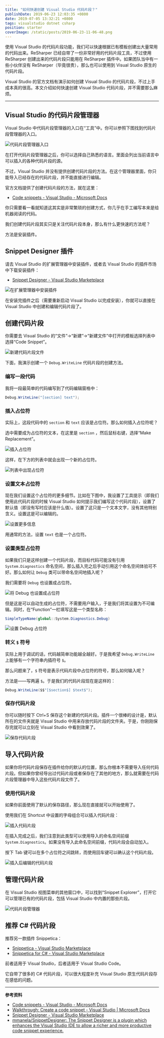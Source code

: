 ```yaml
---
title: "如何快速创建 Visual Studio 代码片段？"
publishDate: 2019-06-23 12:03:35 +0800
date: 2019-07-05 13:32:21 +0800
tags: visualstudio dotnet csharp
position: starter
coverImage: /static/posts/2019-06-23-11-06-48.png
---
```


使用 Visual Studio 的代码片段功能，我们可以快速根据已有模板创建出大量常用的代码出来。ReSharper 已经自带了一份非常好用的代码片段工具，不过使用 ReSharper 创建出来的代码片段只能用在 ReSharper 插件中。如果团队当中有一些小伙伴没有 ReSharper（毕竟很贵），那么也可以使用到 Visual Studio 原生的代码片段。

Visual Studio 的官方文档有演示如何创建 Visual Studio 的代码片段，不过上手成本真的很高。本文介绍如何快速创建 Visual Studio 代码片段，并不需要那么麻烦。

---

<div id="toc"></div>

## Visual Studio 的代码片段管理器

Visual Studio 中代码片段管理器的入口在“工具”中。你可以参照下图找到代码片段管理器的入口。

![代码片段管理器入口](/static/posts/2019-06-23-11-06-48.png)

在打开代码片段管理器之后，你可以选择自己熟悉的语言。里面会列出当前语言中可以插入的各种代码片段的源。

不过，Visual Studio 并没有提供创建代码片段的方法。在这个管理器里面，你只能导入已经存在的代码片段，并不能直接进行编辑。

官方文档提供了创建代码片段的方法，就在这里：

- [Code snippets - Visual Studio - Microsoft Docs](https://docs.microsoft.com/en-us/visualstudio/ide/code-snippets)

你只需要看一看就知道这其实是非常繁琐的创建方式，你几乎在手工编写本来是给机器阅读的代码。

我们创建代码片段其实只是关注代码片段本身，那么有什么更快速的方法呢？

方法是安装插件。

## Snippet Designer 插件

请去 Visual Studio 的扩展管理器中安装插件，或者去 Visual Studio 的插件市场中下载安装插件：

- [Snippet Designer - Visual Studio Marketplace](https://marketplace.visualstudio.com/items?itemName=vs-publisher-2795.SnippetDesigner)

![在扩展管理器中安装插件](/static/posts/2019-06-23-11-11-16.png)

在安装完插件之后（需要重新启动 Visual Studio 以完成安装），你就可以直接在 Visual Studio 中创建和编辑代码片段了。

## 创建代码片段

你需要去 Visual Studio 的“文件”->“新建”->“新建文件”中打开的模板选择列表中选择“Code Snippet”。

![新建代码片段文件](/static/posts/2019-06-23-11-14-44.png)

下面，我演示创建一个 `Debug.WriteLine` 代码片段的创建方法。

### 编写一段代码

我将一段最简单的代码编写到了代码编辑窗格中：

```csharp
Debug.WriteLine("[section] text");
```

### 插入占位符

实际上，这段代码中的 `section` 和 `text` 应该是占位符。那么如何插入占位符呢？

选中需要成为占位符的文本，在这里是 `section` ，然后鼠标右键，选择“Make Replacement”。

![插入占位符](/static/posts/2019-06-23-11-31-42.png)

这样，在下方的列表中就会出现一个新的占位符。

![列表中出现占位符](/static/posts/2019-06-23-11-33-15.png)

### 设置文本占位符

现在我们设置这个占位符的更多细节。比如在下图中，我设置了工具提示（即我们使用此代码片段的时候 Visual Studio 如何提示我们编写这个代码片段），设置了默认值（即没有写时应该是什么值）。设置了这只是一个文本文字，没有其他特别含义。设置这是可以编辑的。

![设置更多信息](/static/posts/2019-06-23-11-46-07.png)

用通常的方法，设置 `text` 也是一个占位符。

### 设置类型占位符

如果我们只是这样创建一个代码片段，而目标代码可能没有引用 `System.Diagnostics` 命名空间，那么插入完之后手动引用这个命名空间体验可不好。那么如何让 `Debug` 类可以带命名空间地插入呢？

我们需要将 `Debug` 也设置成占位符。

![将 Debug 也设置成占位符](/static/posts/2019-06-23-11-49-59.png)

但是这是可以自动生成的占位符，不需要用户输入，于是我们将其设置为不可编辑。同时，在“Function”一栏填写这是一个类型名称：

```csharp
SimpleTypeName(global::System.Diagnostics.Debug)
```

![设置 Debug 占位符](/static/posts/2019-06-23-11-51-05.png)

### 转义 `$` 符号

实际上用于调试的话，代码越简单功能越全越好。于是我希望 `Debug.WriteLine` 上能够有一个字符串内插符号 `$`。

那么问题来了，`$` 符号是表示代码片段中占位符的符号，那么如何输入呢？

方法是——写两遍 `$`。于是我们的代码片段现在是这样的：

```csharp
Debug.WriteLine($$"[$section$] $text$");
```

### 保存代码片段

你可以随时按下 Ctrl+S 保存这个新建的代码片段。插件一个很棒的设计是，默认所在的文件夹就是 Visual Studio 中用来存放代码片段的文件夹。于是，你刚刚保存完就可以立刻在 Visual Studio 中看到效果了。

![保存代码片段](/static/posts/2019-06-23-11-17-34.png)

## 导入代码片段

如果你将代码片段保存在插件给你的默认的位置，那么你根本不需要导入任何代码片段。但如果你曾经导出过代码片段或者保存在了其他的地方，那么就需要在代码片段管理器中导入这些代码片段文件了。

### 使用代码片段

如果你前面使用了默认的保存路径，那么现在直接就可以开始使用了。

使用我们在 Shortcut 中设置的字母组合可以插入代码片段：

![插入代码片段](/static/posts/2019-06-23-11-53-22.png)

在插入完成之后，我们注意到此类型可以使用导入的命名空间前缀 `System.Diagnostics`。如果没有导入此命名空间前缀，代码片段会自动加入。

按下 Tab 键可以在多个占位符之间跳转，而使用回车键可以确认这个代码片段。

![插入后编辑的代码片段](/static/posts/2019-06-23-12-03-08.png)

## 管理代码片段

在 Visual Studio 视图菜单的其他窗口中，可以找到“Snippet Explorer”，打开它可以管理已有的代码片段，包括 Visual Studio 中内置的那些片段。

![代码片段管理器](/static/posts/2019-06-23-11-40-05.png)

## 推荐 C# 代码片段

推荐另一款插件 Snippetica：

- [Snippetica - Visual Studio Marketplace](https://marketplace.visualstudio.com/items?itemName=josefpihrt.Snippetica)
- [Snippetica for C# - Visual Studio Marketplace](https://marketplace.visualstudio.com/items?itemName=josefpihrt-vscode.snippetica-csharp)

前者适用于 Visual Studio，后者适用于 Visual Studio Code。

它自带了很多的 C# 代码片段，可以很大程度补充 Visual Studio 原生代码片段存在感低的问题。

---

**参考资料**

- [Code snippets - Visual Studio - Microsoft Docs](https://docs.microsoft.com/en-us/visualstudio/ide/code-snippets)
- [Walkthrough: Create a code snippet - Visual Studio | Microsoft Docs](https://docs.microsoft.com/en-us/visualstudio/ide/walkthrough-creating-a-code-snippet)
- [Snippet Designer - Visual Studio Marketplace](https://marketplace.visualstudio.com/items?itemName=vs-publisher-2795.SnippetDesigner)
- [mmanela/SnippetDesigner: The Snippet Designer is a plugin which enhances the Visual Studio IDE to allow a richer and more productive code snippet experience.](https://github.com/mmanela/snippetdesigner)

